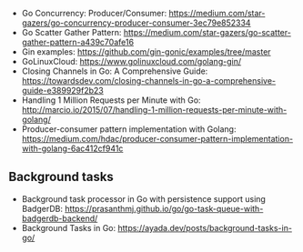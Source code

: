 
- Go Concurrency: Producer/Consumer: https://medium.com/star-gazers/go-concurrency-producer-consumer-3ec79e852334
- Go Scatter Gather Pattern: https://medium.com/star-gazers/go-scatter-gather-pattern-a439c70afe16
- Gin examples: https://github.com/gin-gonic/examples/tree/master
- GoLinuxCloud: https://www.golinuxcloud.com/golang-gin/
- Closing Channels in Go: A Comprehensive Guide: https://towardsdev.com/closing-channels-in-go-a-comprehensive-guide-e389929f2b23
- Handling 1 Million Requests per Minute with Go: http://marcio.io/2015/07/handling-1-million-requests-per-minute-with-golang/
- Producer-consumer pattern implementation with Golang: https://medium.com/hdac/producer-consumer-pattern-implementation-with-golang-6ac412cf941c

## Background tasks

- Background task processor in Go with persistence support using BadgerDB: https://prasanthmj.github.io/go/go-task-queue-with-badgerdb-backend/
- Background Tasks in Go: https://ayada.dev/posts/background-tasks-in-go/